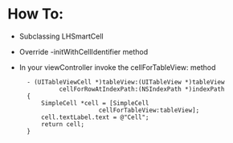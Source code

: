 How To:
=====
* Subclassing LHSmartCell
* Override -initWithCellIdentifier method
* In your viewController invoke the cellForTableView: method

		- (UITableViewCell *)tableView:(UITableView *)tableView 
				 cellForRowAtIndexPath:(NSIndexPath *)indexPath
		{
			SimpleCell *cell = [SimpleCell  
							cellForTableView:tableView];
			cell.textLabel.text = @"Cell";
			return cell;
		}